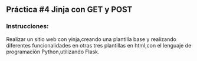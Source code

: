 ## Práctica #4 Jinja con GET y POST
### Instrucciones:
Realizar un sitio web con yinja,creando una plantilla base y realizando diferentes funcionalidades en otras tres plantillas en html,con el lenguaje de programación Python,utilizando Flask.
